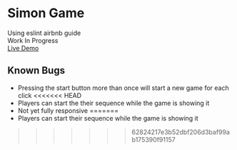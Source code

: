 # Simon Game

Using eslint airbnb guide<br>
Work In Progress<br>
[Live Demo](https://fanzyo.github.io/SimonGame/)

## Known Bugs

* Pressing the start button more than once will start a new game for each click
<<<<<<< HEAD
* Players can start the their sequence while the game is showing it
* Not yet fully responsive
=======
* Players can start their sequence while the game is showing it
>>>>>>> 62824217e3b52dbf206d3baf99ab175390f91157

